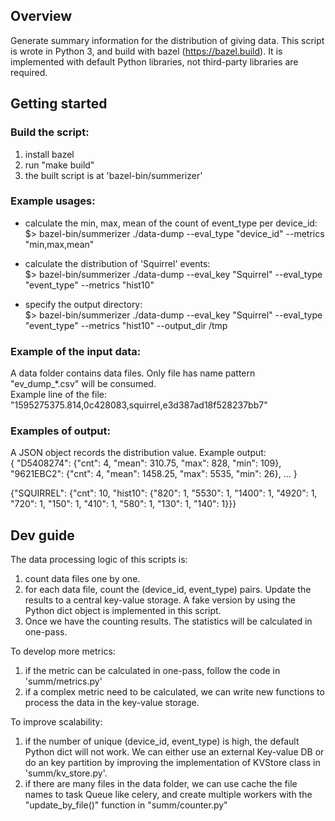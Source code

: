 ## Overview  
Generate summary information for the distribution of giving data. This script is wrote in Python 3, and build with bazel (https://bazel.build).
It is implemented with default Python libraries, not third-party libraries are required.    

## Getting started  
### Build the script:   
1. install bazel   
2. run "make build"  
3. the built script is at 'bazel-bin/summerizer'   

### Example usages:  
- calculate the min, max, mean of the count of event_type per device_id:  
$> bazel-bin/summerizer ./data-dump --eval_type "device_id" --metrics "min,max,mean"  

- calculate the distribution of 'Squirrel' events:  
$> bazel-bin/summerizer ./data-dump --eval_key "Squirrel" --eval_type "event_type" --metrics "hist10"  

- specify the output directory:   
$> bazel-bin/summerizer ./data-dump --eval_key "Squirrel" --eval_type "event_type" --metrics "hist10" --output_dir /tmp  

### Example of the input data:  
A data folder contains data files. Only file has name pattern "ev_dump_*.csv" will be consumed.  
Example line of the file:  
"1595275375.814,0c428083,squirrel,e3d387ad18f528237bb7"

### Examples of output:  
A JSON object records the distribution value. Example output:  
{
    "D5408274": {"cnt": 4, "mean": 310.75, "max": 828, "min": 109}, 
    "9621EBC2": {"cnt": 4, "mean": 1458.25, "max": 5535, "min": 26},
    ...
}  
  
{"SQUIRREL": {"cnt": 10, "hist10": {"820": 1, "5530": 1, "1400": 1, "4920": 1, "720": 1, "150": 1, "410": 1, "580": 1, "130": 1, "140": 1}}}  

## Dev guide   
The data processing logic of this scripts is:  
1. count data files one by one.  
2. for each data file, count the (device_id, event_type) pairs. Update the results to a central key-value storage. A fake version by using the Python dict object is implemented in this script.  
3. Once we have the counting results. The statistics will be calculated in one-pass.  

To develop more metrics:  
1. if the metric can be calculated in one-pass, follow the code in 'summ/metrics.py'
2. if a complex metric need to be calculated, we can write new functions to process the data in the key-value storage.

To improve scalability:
1. if the number of unique (device_id, event_type) is high, the default Python dict will not work. We can either use an external Key-value DB or do an key partition by improving the implementation of KVStore class in 'summ/kv_store.py'.
2. if there are many files in the data folder, we can use cache the file names to task Queue like celery, and create multiple workers with the "update_by_file()" function in "summ/counter.py"










